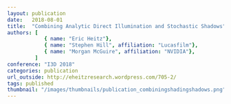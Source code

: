 ```yaml
---
layout: publication
date:   2018-08-01
title:  "Combining Analytic Direct Illumination and Stochastic Shadows"
authors: [			
			{ name: "Eric Heitz"},
			{ name: "Stephen Hill", affiliation: "Lucasfilm"},	
			{ name: "Morgan McGuire", affiliation: "NVIDIA"},	
         ]
conference: "I3D 2018"
categories: publication
url_outside: http://eheitzresearch.wordpress.com/705-2/
tags: published
thumbnail: "/images/thumbnails/publication_combiningshadingshadows.png"
---
```


